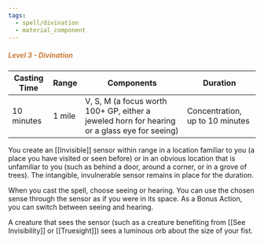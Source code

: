 ```yaml
---
tags:
  - spell/divination
  - material_component
---
```

##### *<span style="color:rgb(203, 123, 55)">Level 3 - Divination</span>*

|Casting Time|Range|Components|Duration|
|---|---|---|---|
|10 minutes|1 mile|V, S, M (a focus worth 100+ GP, either a jeweled horn for hearing or a glass eye for seeing)|Concentration, up to 10 minutes|


You create an [[Invisible]] sensor within range in a location familiar to you (a place you have visited or seen before) or in an obvious location that is unfamiliar to you (such as behind a door, around a corner, or in a grove of trees). The intangible, invulnerable sensor remains in place for the duration. 

When you cast the spell, choose seeing or hearing. You can use the chosen sense through the sensor as if you were in its space. As a Bonus Action, you can switch between seeing and hearing. 

A creature that sees the sensor (such as a creature benefiting from [[See Invisibility]] or [[Truesight]]) sees a luminous orb about the size of your fist. 